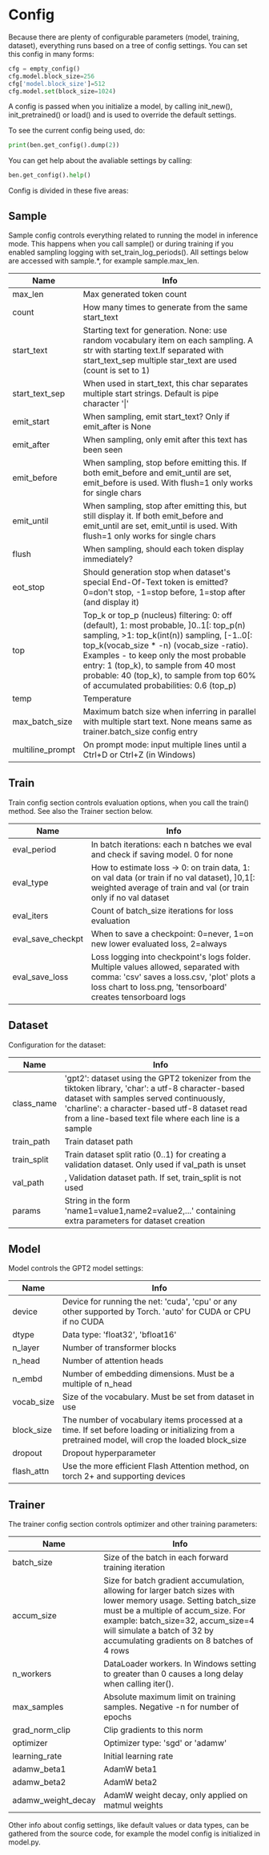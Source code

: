 # Config

Because there are plenty of configurable parameters (model, training, dataset), everything runs based on a tree of config settings. You can set this config in many forms:

```python
cfg = empty_config()
cfg.model.block_size=256
cfg['model.block_size']=512
cfg.model.set(block_size=1024)
```

A config is passed when you initialize a model, by calling init_new(), init_pretrained() or load() and is used to override the default settings.

To see the current config being used, do:

```python
print(ben.get_config().dump(2))
```

You can get help about the avaliable settings by calling:

```python
ben.get_config().help()
```

Config is divided in these five areas:


## Sample
Sample config controls everything related to running the model in inference mode. This happens when you call sample() or during training if you enabled sampling logging with set_train_log_periods().
All settings below are accessed with sample.*, for example sample.max_len.

|Name | Info |
|-----|------|
|max_len|Max generated token count|
|count|How many times to generate from the same start_text|
|start_text|Starting text for generation. None: use random vocabulary item on each sampling. A str with starting text.If separated with start_text_sep multiple star_text are used (count is set to 1)|
|start_text_sep|When used in start_text, this char separates multiple start strings. Default is pipe character '\|'|
|emit_start|When sampling, emit start_text? Only if emit_after is None|
|emit_after|When sampling, only emit after this text has been seen|
|emit_before|When sampling, stop before emitting this. If both emit_before and emit_until are set, emit_before is used. With flush=1 only works for single chars|
|emit_until|When sampling, stop after emitting this, but still display it. If both emit_before and emit_until are set, emit_until is used. With flush=1 only works for single chars|
|flush|When sampling, should each token display immediately?|
|eot_stop|Should generation stop when dataset's special End-Of-Text token is emitted? 0=don't stop, -1=stop before, 1=stop after (and display it)|
|top|Top_k or top_p (nucleus) filtering: 0: off (default),  1: most probable,  ]0..1[: top_p(n) sampling,  >1: top_k(int(n)) sampling,  [-1..0[: top_k(vocab_size * -n) (vocab_size -ratio). Examples - to keep only the most probable entry: 1 (top_k), to sample from 40 most probable: 40 (top_k), to sample from top 60% of accumulated probabilities: 0.6 (top_p)|
|temp|Temperature|
|max_batch_size|Maximum batch size when inferring in parallel with multiple start text. None means same as trainer.batch_size config entry|
|multiline_prompt|On prompt mode: input multiple lines until a Ctrl+D or Ctrl+Z (in Windows)|


## Train
Train config section controls evaluation options, when you call the train() method. See also the Trainer section below.

|Name | Info |
|-----|------|
|eval_period|In batch iterations: each n batches we eval and check if saving model. 0 for none|
|eval_type|How to estimate loss -> 0: on train data, 1: on val data (or train if no val dataset), ]0,1[: weighted average of train and val (or train only if no val dataset|
|eval_iters|Count of batch_size iterations for loss evaluation|
|eval_save_checkpt|When to save a checkpoint: 0=never, 1=on new lower evaluated loss, 2=always|
|eval_save_loss|Loss logging into checkpoint's logs folder. Multiple values allowed, separated with comma: 'csv' saves a loss.csv, 'plot' plots a loss chart to loss.png, 'tensorboard' creates tensorboard logs|


## Dataset
Configuration for the dataset:

|Name | Info |
|-----|------|
|class_name|'gpt2': dataset using the GPT2 tokenizer from the tiktoken library, 'char': a utf-8 character-based dataset with samples served continuously, 'charline': a character-based utf-8 dataset read from a line-based text file where each line is a sample|
|train_path|Train dataset path|
|train_split|Train dataset split ratio (0..1) for creating a validation dataset. Only used if val_path is unset|
|val_path|, Validation dataset path. If set, train_split is not used|
|params|String in the form 'name1=value1,name2=value2,...' containing extra parameters for dataset creation|


## Model
Model controls the GPT2 model settings:

|Name | Info |
|-----|------|
|device|Device for running the net: 'cuda', 'cpu' or any other supported by Torch. 'auto' for CUDA or CPU if no CUDA|
|dtype|Data type: 'float32', 'bfloat16'|
|n_layer|Number of transformer blocks|
|n_head|Number of attention heads|
|n_embd|Number of embedding dimensions. Must be a multiple of n_head|
|vocab_size|Size of the vocabulary. Must be set from dataset in use|
|block_size|The number of vocabulary items processed at a time. If set before loading or initializing from a pretrained model, will crop the loaded block_size|
|dropout|Dropout hyperparameter|
|flash_attn|Use the more efficient Flash Attention method, on torch 2+ and supporting devices|


## Trainer
The trainer config section controls optimizer and other training parameters:

|Name | Info |
|-----|------|
|batch_size|Size of the batch in each forward training iteration|
|accum_size|Size for batch gradient accumulation, allowing for larger batch sizes with lower memory usage. Setting batch_size must be a multiple of accum_size. For example: batch_size=32, accum_size=4 will simulate a batch of 32 by accumulating gradients on 8 batches of 4 rows|
|n_workers|DataLoader workers. In Windows setting to greater than 0 causes a long delay when calling iter().|
|max_samples|Absolute maximum limit on training samples. Negative -n for number of epochs|
|grad_norm_clip|Clip gradients to this norm|
|optimizer|Optimizer type: 'sgd' or 'adamw'|
|learning_rate|Initial learning rate|
|adamw_beta1|AdamW beta1|
|adamw_beta2|AdamW beta2|
|adamw_weight_decay|AdamW weight decay, only applied on matmul weights|

Other info about config settings, like default values or data types, can be gathered from the source code, for example the model config is initialized in model.py.

